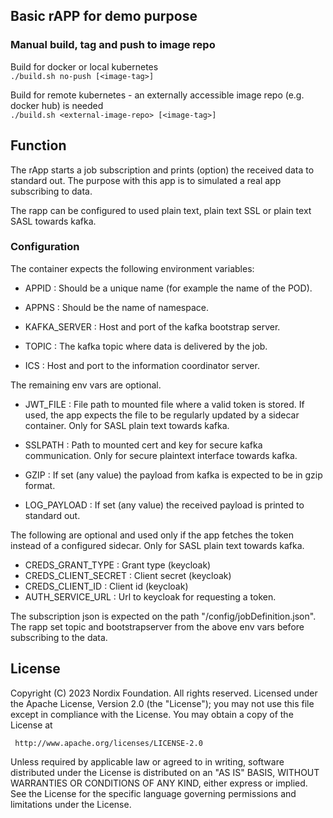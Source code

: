 

## Basic rAPP for demo purpose

### Manual build, tag and push to image repo

Build for docker or local kubernetes\
`./build.sh no-push [<image-tag>]`

Build for remote kubernetes - an externally accessible image repo (e.g. docker hub) is needed  \
`./build.sh <external-image-repo> [<image-tag>]`

## Function

The rApp starts a job subscription and prints (option) the received data to standard out. The purpose with this app is to simulated a real app subscribing to data.

The rapp can be configured to used plain text, plain text SSL or plain text SASL towards kafka.


### Configuration

The container expects the following environment variables:

- APPID : Should be a unique name (for example the name of the POD).

- APPNS : Should be the name of namespace.

- KAFKA_SERVER : Host and port of the kafka bootstrap server.

- TOPIC : The kafka topic where data is delivered by the job.

- ICS : Host and port to the information coordinator server.

The remaining env vars are optional.

- JWT_FILE : File path to mounted file where a valid token is stored. If used, the app expects the file to be regularly updated by a sidecar container. Only for SASL plain text towards kafka.

- SSLPATH : Path to mounted cert and key for secure kafka communication. Only for secure plaintext interface towards kafka.

- GZIP : If set (any value) the payload from kafka is expected to be in gzip format.

- LOG_PAYLOAD : If set (any value) the received payload is printed to standard out.

The following are optional and used only if the app fetches the token instead of a configured sidecar. Only for SASL plain text towards kafka.

- CREDS_GRANT_TYPE : Grant type (keycloak)
- CREDS_CLIENT_SECRET : Client secret (keycloak)
- CREDS_CLIENT_ID : Client id (keycloak)
- AUTH_SERVICE_URL : Url to keycloak for requesting a token.



The subscription json is expected on the path "/config/jobDefinition.json".
The rapp set topic and bootstrapserver from the above env vars before subscribing to the data.



## License

Copyright (C) 2023 Nordix Foundation. All rights reserved.
Licensed under the Apache License, Version 2.0 (the "License");
you may not use this file except in compliance with the License.
You may obtain a copy of the License at

     http://www.apache.org/licenses/LICENSE-2.0

Unless required by applicable law or agreed to in writing, software
distributed under the License is distributed on an "AS IS" BASIS,
WITHOUT WARRANTIES OR CONDITIONS OF ANY KIND, either express or implied.
See the License for the specific language governing permissions and
limitations under the License.